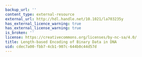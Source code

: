 ```yaml
---
backup_url: ''
content_type: external-resource
external_url: http://hdl.handle.net/10.1021/la703235y
has_external_licence_warning: true
has_external_license_warning: true
is_broken: ''
license: https://creativecommons.org/licenses/by-nc-sa/4.0/
title: Length-based Encoding of Binary Data in DNA
uid: cdec7a00-fbb7-4cb1-907c-644b0c44d57d
---
```

